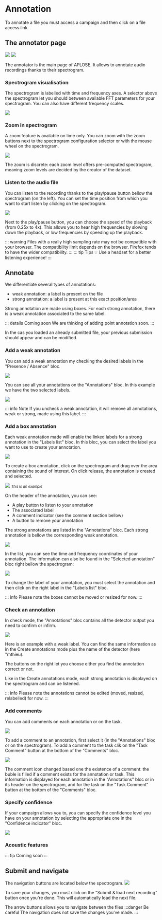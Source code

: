 # Annotation

To annotate a file you must access a campaign and then click on a file access link.

## The annotator page

![](/annotator/create-1.png)
![](/annotator/create-2.png)

The annotator is the main page of APLOSE. It allows to annotate audio recordings thanks to their spectrogram.


### Spectrogram visualisation
The spectrogram is labelled with time and frequency axes.
A selector above the spectrogram let you should between available FFT parameters for your spectrogram. You can also have different frequency scales.

![](/annotator/spectro-config.png)

<!--@include: ../parts/frequency-scales.md-->

### Zoom in spectrogram
A zoom feature is available on time only.
You can zoom with the zoom buttons next to the spectrogram configuration selector or with the mouse wheel on the spectrogram.

![](/annotator/zoom.png)

The zoom is discrete: each zoom level offers pre-computed spectrogram, meaning zoom levels are decided by the creator of the dataset.

### Listen to the audio file

You can listen to the recording thanks to the play/pause button bellow the spectrogram (on the left).
You can set the time position from which you want to start listen by clicking on the spectrogram.

![](/annotator/audio.png)

Next to the play/pause button, you can choose the speed of the playback (from 0.25x to 4x).
This allows you to hear high frequencies by slowing down the playback, or low frequencies by speeding up the playback.

::: warning
Files with a really high sampling rate may not be compatible with your browser.
The compatibility limit depends on the browser.
Firefox tends to have the wider compatibility.
:::
::: tip Tips :bulb:
Use a headset for a better listening experience!
:::

## Annotate
We differentiate several types of annotations:
- weak annotation: a label is present on the file
- strong annotation: a label is present at this exact position/area


Strong annotation are made using boxes. For each strong annotation, there is a weak annotation associated to the same label.

::: details Coming soon 
We are thinking of adding point annotation soon.
:::

In the cas you loaded an already submitted file, your previous submission should appear and can be modified. 

### Add a weak annotation

You can add a weak annotation my checking the desired labels in the "Presence / Absence" bloc.

![](/annotator/weak.png)

You can see all your annotations on the "Annotations" bloc. In this example we have the two selected labels.

![](/annotator/weak-list.png)

::: info Note
If you uncheck a weak annotation, it will remove all annotations, weak or strong, made using this label.
:::

### Add a box annotation

Each weak annotation made will enable the linked labels for a strong annotation in the "Labels list" bloc. 
In this bloc, you can select the label you want to use to create your annotation.

![](/annotator/strong.png)

To create a box annotation, click on the spectrogram and drag over the area containing the sound of interest.
On click release, the annotation is created and selected.

![](/annotator/box.png)
<small>_This is an example_</small>

On the header of the annotation, you can see:
- A play button to listen to your annotation
- The associated label
- A comment indicator (see the comment section bellow)
- A button to remove your annotation

The strong annotations are listed in the "Annotations" bloc.
Each strong annotation is bellow the corresponding weak annotation.

![](/annotator/strong-list.png)

In the list, you can see the time and frequency coordinates of your annotation.
The information can also be found in the "Selected annotation" bloc right bellow the spectrogram:

![](/annotator/selected-strong.png)

To change the label of your annotation, you must select the annotation and then click on the right label in the "Labels list" bloc.

::: info 
Please note the boxes cannot be moved or resized for now.
:::

### Check an annotation

In check mode, the "Annotations" bloc contains all the detector output you need to confirm or infirm.

![](/annotator/check-list.png)

Here is an example with a weak label.
You can find the same information as in the Create annotations mode plus the name of the detector (here "mthieu).

The buttons on the right let you choose either you find the annotation correct or not.

Like in the Create annotations mode, each strong annotation is displayed on the spectrogram and can be listened.

::: info
Please note the annotations cannot be edited (moved, resized, relabelled) for now.
:::

### Add comments

You can add comments on each annotation or on the task.

![](/annotator/comment-bloc.png)

To add a comment to an annotation, first select it (in the "Annotations" bloc or on the spectrogram).
To add a comment to the task clik on the "Task Comment" button at the bottom of the "Comments" bloc.

![](/annotator/comment-indicators.png)

The comment icon changed based one the existence of a comment: the buble is filled if a comment exists for the annotation or task.
This information is displayed for each annotation in the "Annotations" bloc or in its header on the spectrogram, and for the task on the "Task Comment" button at the bottom of the "Comments" bloc.


### Specify confidence

If your campaign allows you to, you can specify the confidence level you have on your annotation by selecting the appropriate one in the "Confidence indicator" bloc.

![](/annotator/confidence.png)

### Acoustic features

::: tip Coming soon 
:::


## Submit and navigate

The navigation buttons are located below the spectrogram.
![](/annotator/submit.png)

To save your changes, you must click on the "Submit & load next recording" button once you're done. 
This will automatically load the next file.

The arrow buttons allows you to navigate between the files
:::danger Be careful
The navigation does not save the changes you've made.
:::